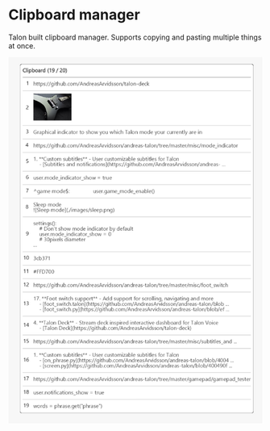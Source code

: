 # Clipboard manager

Talon built clipboard manager. Supports copying and pasting multiple things at once.

![Clipboard manager](./clipboard_manager.png)
